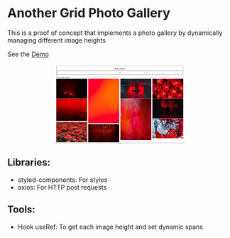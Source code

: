 # Another Grid Photo Gallery 

This is a proof of concept that implements a photo gallery by dynamically managing different image heights 

See the <a href="https://validation-library.herokuapp.com/" target="_blank">Demo</a>

<p align="center">
  <img align="center" width="295" height="180" src="/src/utils/images/photo-gallery.png">
</p>

## Libraries:
- styled-components: For styles
- axios: For HTTP post requests
## Tools:
- Hook useRef: To get each image height and set dynamic spans




